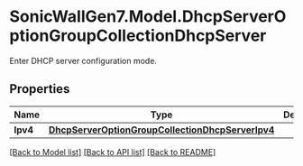 # SonicWallGen7.Model.DhcpServerOptionGroupCollectionDhcpServer
Enter DHCP server configuration mode.

## Properties

Name | Type | Description | Notes
------------ | ------------- | ------------- | -------------
**Ipv4** | [**DhcpServerOptionGroupCollectionDhcpServerIpv4**](DhcpServerOptionGroupCollectionDhcpServerIpv4.md) |  | [optional] 

[[Back to Model list]](../README.md#documentation-for-models) [[Back to API list]](../README.md#documentation-for-api-endpoints) [[Back to README]](../README.md)

